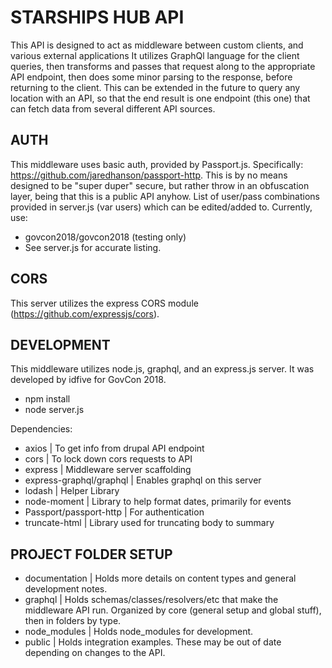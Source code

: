 STARSHIPS HUB API
===================

This API is designed to act as middleware between custom clients, and various external applications 
It utilizes GraphQl language for the client queries, then transforms and passes that request along to the appropriate API endpoint, then does some minor parsing to the response, before returning to the client. This can be extended in the future to query any location with an API, so that the end result is one endpoint (this one) that can fetch data from several different API sources.

AUTH
-------------------
This middleware uses basic auth, provided by Passport.js. Specifically:  https://github.com/jaredhanson/passport-http. This is by no means designed to be "super duper" secure, but rather throw in an obfuscation layer, being that this is a public API anyhow. List of user/pass combinations provided in server.js (var users) which can be edited/added to. Currently, use:
* govcon2018/govcon2018 (testing only)
* See server.js for accurate listing.


CORS
-------------------
This server utilizes the express CORS module (https://github.com/expressjs/cors).


DEVELOPMENT
-------------------
This middleware utilizes node.js, graphql, and an express.js server. It was developed by idfive for GovCon 2018.

* npm install
* node server.js

Dependencies:
* axios | To get info from drupal API endpoint
* cors | To lock down cors requests to API
* express | Middleware server scaffolding
* express-graphql/graphql | Enables graphql on this server
* lodash | Helper Library
* node-moment | Library to help format dates, primarily for events
* Passport/passport-http | For authentication
* truncate-html | Library used for truncating body to summary

PROJECT FOLDER SETUP
---------------------
* documentation | Holds more details on content types and general development notes.
* graphql | Holds schemas/classes/resolvers/etc that make the middleware API run. Organized by core (general setup and global stuff), then in folders by type.
* node_modules | Holds node_modules for development.
* public | Holds integration examples. These may be out of date depending on changes to the API.
